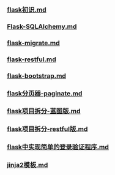 ### [flask初识.md](/zh-cn/python/flask/flask初识.md)

### [Flask-SQLAlchemy.md](/zh-cn/python/flask/Flask-SQLAlchemy.md)

### [flask-migrate.md](/zh-cn/python/flask/flask-migrate.md) 

### [flask-restful.md](/zh-cn/python/flask/flask-restful.md)

### [flask-bootstrap.md](/zh-cn/python/flask/flask-bootstrap.md)

### [flask分页器-paginate.md](/zh-cn/python/flask/flask分页器-paginate.md)

### [flask项目拆分-蓝图版.md](/zh-cn/python/flask/flask项目拆分-蓝图版.md) 

### [flask项目拆分-restful版.md](/zh-cn/python/flask/flask项目拆分-restful版.md)

### [flask中实现简单的登录验证程序.md](/zh-cn/python/flask/flask中实现简单的登录验证程序.md) 

### [jinja2模板.md](/zh-cn/python/flask/jinja2模板.md)